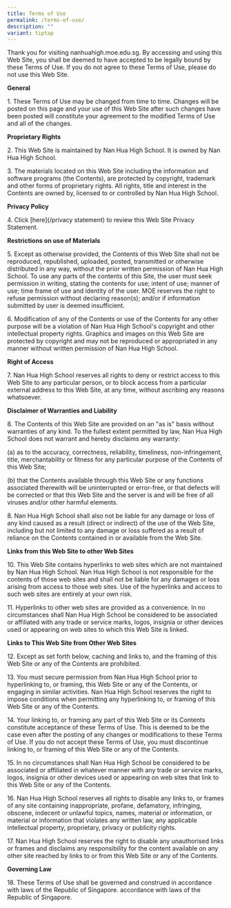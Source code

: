 ```yaml
---
title: Terms of Use
permalink: /terms-of-use/
description: ""
variant: tiptap
---
```

<p>Thank you for visiting nanhuahigh.moe.edu.sg. By accessing and using this
Web Site, you shall be deemed to have accepted to be legally bound by these
Terms of Use. If you do not agree to these Terms of Use, please do not
use this Web Site.</p>
<p><strong>General</strong>
</p>
<p>1. These Terms of Use may be changed from time to time. Changes will be
posted on this page and your use of this Web Site after such changes have
been posted will constitute your agreement to the modified Terms of Use
and all of the changes.</p>
<p><strong>Proprietary Rights</strong>
</p>
<p>2. This Web Site is maintained by Nan Hua High School. It is owned by
Nan Hua High School.</p>
<p>3. The materials located on this Web Site including the information and
software programs (the Contents), are protected by copyright, trademark
and other forms of proprietary rights. All rights, title and interest in
the Contents are owned by, licensed to or controlled by Nan Hua High School.</p>
<p><strong>Privacy Policy</strong>
</p>
<p>4. Click [here](/privacy statement) to review this Web Site Privacy Statement.</p>
<p><strong>Restrictions on use of Materials</strong>
</p>
<p>5. Except as otherwise provided, the Contents of this Web Site shall not
be reproduced, republished, uploaded, posted, transmitted or otherwise
distributed in any way, without the prior written permission of Nan Hua
High School. To use any parts of the contents of this Site, the user must
seek permission in writing, stating the contents for use; intent of use;
manner of use; time frame of use and identity of the user. MOE reserves
the right to refuse permission without declaring reason(s); and/or if information
submitted by user is deemed insufficient.</p>
<p>6. Modification of any of the Contents or use of the Contents for any
other purpose will be a violation of Nan Hua High School's copyright and
other intellectual property rights. Graphics and images on this Web Site
are protected by copyright and may not be reproduced or appropriated in
any manner without written permission of Nan Hua High School.</p>
<p><strong>Right of Access </strong>
</p>
<p>7. Nan Hua High School reserves all rights to deny or restrict access
to this Web Site to any particular person, or to block access from a particular
external address to this Web Site, at any time, without ascribing any reasons
whatsoever.</p>
<p><strong>Disclaimer of Warranties and Liability</strong>
</p>
<p>8. The Contents of this Web Site are provided on an "as is" basis without
warranties of any kind. To the fullest extent permitted by law, Nan Hua
High School does not warrant and hereby disclaims any warranty:</p>
<p>(a) as to the accuracy, correctness, reliability, timeliness, non-infringement,
title, merchantability or fitness for any particular purpose of the Contents
of this Web Site;</p>
<p>(b) that the Contents available through this Web Site or any functions
associated therewith will be uninterrupted or error-free, or that defects
will be corrected or that this Web Site and the server is and will be free
of all viruses and/or other harmful elements.</p>
<p>8. Nan Hua High School shall also not be liable for any damage or loss
of any kind caused as a result (direct or indirect) of the use of the Web
Site, including but not limited to any damage or loss suffered as a result
of reliance on the Contents contained in or available from the Web Site.</p>
<p><strong>Links from this Web Site to other Web Sites</strong>
</p>
<p>10. This Web Site contains hyperlinks to web sites which are not maintained
by Nan Hua High School. Nan Hua High School is not responsible for the
contents of those web sites and shall not be liable for any damages or
loss arising from access to those web sites. Use of the hyperlinks and
access to such web sites are entirely at your own risk.</p>
<p>11. Hyperlinks to other web sites are provided as a convenience. In no
circumstances shall Nan Hua High School be considered to be associated
or affiliated with any trade or service marks, logos, insignia or other
devices used or appearing on web sites to which this Web Site is linked.</p>
<p><strong>Links to This Web Site from Other Web Sites</strong>
</p>
<p>12. Except as set forth below, caching and links to, and the framing of
this Web Site or any of the Contents are prohibited.</p>
<p>13. You must secure permission from Nan Hua High School prior to hyperlinking
to, or framing, this Web Site or any of the Contents, or engaging in similar
activities. Nan Hua High School reserves the right to impose conditions
when permitting any hyperlinking to, or framing of this Web Site or any
of the Contents.</p>
<p>14. Your linking to, or framing any part of this Web Site or its Contents
constitute acceptance of these Terms of Use. This is deemed to be the case
even after the posting of any changes or modifications to these Terms of
Use. If you do not accept these Terms of Use, you must discontinue linking
to, or framing of this Web Site or any of the Contents.</p>
<p>15. In no circumstances shall Nan Hua High School be considered to be
associated or affiliated in whatever manner with any trade or service marks,
logos, insignia or other devices used or appearing on web sites that link
to this Web Site or any of the Contents.</p>
<p>16. Nan Hua High School reserves all rights to disable any links to, or
frames of any site containing inappropriate, profane, defamatory, infringing,
obscene, indecent or unlawful topics, names, material or information, or
material or information that violates any written law, any applicable intellectual
property, proprietary, privacy or publicity rights.</p>
<p>17. Nan Hua High School reserves the right to disable any unauthorised
links or frames and disclaims any responsibility for the content available
on any other site reached by links to or from this Web Site or any of the
Contents.</p>
<p><strong>Governing Law</strong>
</p>
<p>18. These Terms of Use shall be governed and construed in accordance with
laws of the Republic of Singapore. accordance with laws of the Republic
of Singapore.</p>